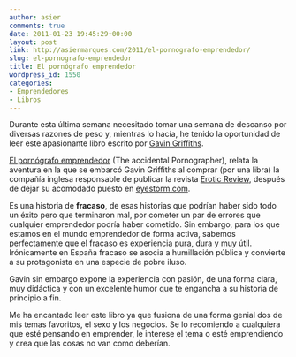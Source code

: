 ```yaml
---
author: asier
comments: true
date: 2011-01-23 19:45:29+00:00
layout: post
link: http://asiermarques.com/2011/el-pornografo-emprendedor/
slug: el-pornografo-emprendedor
title: El pornógrafo emprendedor
wordpress_id: 1550
categories:
- Emprendedores
- Libros
---
```


Durante esta última semana necesitado tomar una semana de descanso por diversas razones de peso y, mientras lo hacía, he tenido la oportunidad de leer este apasionante libro escrito por [Gavin Griffiths](http://www.thebloke.co.uk/).

[El pornógrafo emprendedor](http://www.casadellibro.com/libro-el-pornografo-emprendedor-aventuras-empresariales-de-un-ejecutiv-o-que-casi-triunfa/2900001323523) (The accidental Pornographer), relata la aventura en la que se embarcó Gavin Griffiths al comprar (por una libra) la compañía inglesa responsable de publicar la revista [Erotic Review](http://www.eroticreviewmagazine.com/), después de dejar su acomodado puesto en [eyestorm.com](http://www.eyestorm.com/).

Es una historia de **fracaso**, de esas historias que podrían haber sido todo un éxito pero que terminaron mal, por cometer un par de errores que cualquier emprendedor podría haber cometido. Sin embargo, para los que estamos en el mundo emprendedor de forma activa, sabemos perfectamente que el fracaso es experiencia pura, dura y muy útil. Irónicamente en España fracaso se asocia a humillación pública y convierte a su protagonista en una especie de pobre iluso.

Gavin sin embargo expone la experiencia con pasión, de una forma clara, muy didáctica y con un excelente humor que te engancha a su historia de principio a fin.

Me ha encantado leer este libro ya que fusiona de una forma genial dos de mis temas favoritos, el sexo y los negocios. Se lo recomiendo a cualquiera que esté pensando en emprender, le interese el tema o esté emprendiendo y crea que las cosas no van como deberían.
